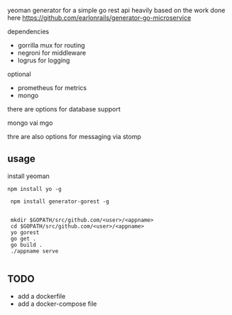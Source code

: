 yeoman generator for a simple go rest api
heavily based on the work done here https://github.com/earlonrails/generator-go-microservice

dependencies

- gorrilla mux for routing
- negroni for middleware
- logrus for logging

optional

- prometheus for metrics
- mongo

there are options for database support

mongo vai mgo

thre are also options for messaging via stomp


## usage

install yeoman

```npm install yo -g ```

``` npm install generator-gorest -g```

``` 
  
 mkdir $GOPATH/src/github.com/<user>/<appname>
 cd $GOPATH/src/github.com/<user>/<appname>
 yo gorest
 go get .
 go build .
 ./appname serve
 
 ```


## TODO 

- add a dockerfile
- add a docker-compose file